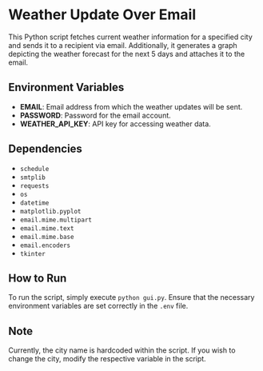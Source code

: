 # Weather Update Over Email

This Python script fetches current weather information for a specified city and sends it to a recipient via email. Additionally, it generates a graph depicting the weather forecast for the next 5 days and attaches it to the email.

## Environment Variables
- **EMAIL**: Email address from which the weather updates will be sent.
- **PASSWORD**: Password for the email account.
- **WEATHER_API_KEY**: API key for accessing weather data.

## Dependencies
- `schedule`
- `smtplib`
- `requests`
- `os`
- `datetime`
- `matplotlib.pyplot`
- `email.mime.multipart`
- `email.mime.text`
- `email.mime.base`
- `email.encoders`
- `tkinter`

## How to Run
To run the script, simply execute `python gui.py`. Ensure that the necessary environment variables are set correctly in the `.env` file.

## Note
Currently, the city name is hardcoded within the script. If you wish to change the city, modify the respective variable in the script.
